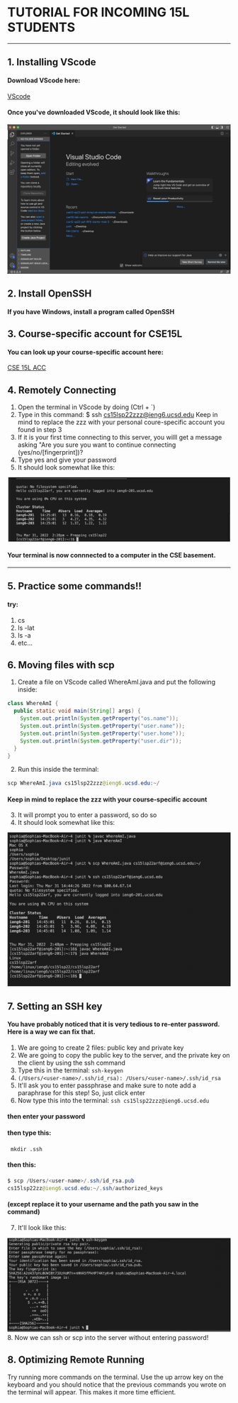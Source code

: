 
# TUTORIAL FOR INCOMING 15L STUDENTS 
---
## 1. Installing VScode 
#### Download VScode here:


[VScode](https://code.visualstudio.com/download)


#### Once you've downloaded VScode, it should look like this: 


![Image](vscode.png)

## 2. Install OpenSSH 
#### If you have Windows, install a program called OpenSSH

## 3. Course-specific account for CSE15L 
#### You can look up your course-specific account here:


[CSE 15L ACC](https://sdacs.ucsd.edu/~icc/index.php)


## 4. Remotely Connecting 
1. Open the terminal in VScode by doing (Ctrl + `)
2. Type in this command: $ ssh cs15lsp22zzz@ieng6.ucsd.edu 
Keep in mind to replace the zzz with your personal coure-specific account you found in step 3
3. If it is your first time connecting to this server, you willl get a message asking "Are you sure you want to continue connecting (yes/no/[fingerprint])?
4. Type yes and give your password 
5. It should look somewhat like this: 


![Image](step4.png)


#### Your terminal is now connnected to a computer in the CSE basement. 

---

## 5. Practice some commands!! 
#### try:
1. cs 
2. ls -lat
3. ls -a 
4. etc... 


## 6. Moving files with scp
1. Create a file on VScode called WhereAmI.java and put the following inside:
``` java
class WhereAmI {
  public static void main(String[] args) {
    System.out.println(System.getProperty("os.name"));
    System.out.println(System.getProperty("user.name"));
    System.out.println(System.getProperty("user.home"));
    System.out.println(System.getProperty("user.dir"));
  }
}
```

2. Run this inside the terminal:
``` java
scp WhereAmI.java cs15lsp22zzz@ieng6.ucsd.edu:~/
```


#### Keep in mind to replace the zzz with your course-specific account 

3. It will prompt you to enter a password, so do so
4. It should look somewhat like this: 


![Image](scp.png)


## 7. Setting an SSH key 
#### You have probably noticed that it is very tedious to re-enter password. Here is a way we can fix that. 


1. We are going to create 2 files: public key and private key 
2. We are going to copy the public key to the server, and the private key on the client by using the ssh command
3. Type this in the terminal:  ```ssh-keygen```
4. ```(/Users/<user-name>/.ssh/id_rsa): /Users/<user-name>/.ssh/id_rsa ```
  5. It'll ask you to enter passphrase and make sure to note add a paraphrase for this step! So, just click enter 
  6. Now type this into the terminal:
  ``` ssh cs15lsp22zzz@ieng6.ucsd.edu ```
  #### then enter your password 
  #### then type this:
 ``` mkdir .ssh``` 
  #### then this:
  ``` java
  $ scp /Users/<user-name>/.ssh/id_rsa.pub
cs15lsp22zz@ieng6.ucsd.edu:~/.ssh/authorized_keys
``` 
  #### (except replace it to your username and the path you saw in the command)
  7. It'll look like this:


  ![Image](keygen.png)
  8. Now we can ssh or scp into the server without entering password!

  
## 8. Optimizing Remote Running 
Try running more commands on the terminal. Use the up arrow key on the keyboard and you should notice that the previous commands you wrote on the terminal will appear. This makes it more time efficient. 



